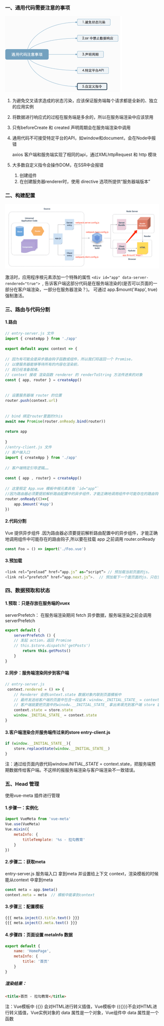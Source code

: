 ### 一、通用代码需要注意的事项

<img src="../../../image/image-20201126141753306.png" alt="image-20201126141753306" style="zoom:50%;" />

1. 为避免交叉请求造成的状态污染，应该保证服务端每个请求都是全新的、独立的应用实例

2. 将数据进行响应式的过程在服务端是多余的，所以在服务端渲染中应该禁用

3. 只有beforeCreate 和 created 声明周期会在服务端渲染中调用

4. 通用代码不可接受特定平台的API，如window和document，会在Node中报错

    axios 客户端和服务端实现了相同的api，通过XMLhttpRequest 和 http 模块

5. 大多数自定义指令会操作DOM，在SSR中会报错

   1. 创建组件
   2. 在创建服务器renderer时，使用 directive 选项所提供“服务器端版本”

### 二、构建配置

![image-20201126141914926](../../../image/image-20201126141914926.png)

激活时，应用程序根元素添加一个特殊的属性 `<div id="app" data-server-rendered="true"> `, 告诉客户端这部分代码是在服务端渲染的(是否可以页面的一部分在客户端渲染，一部分在服务器渲染？)。
可通过 app.$mount('#app’, true) 强制激活。

### 三、路由与代码分割

#### 1.路由

```javascript
// entry-server.js 文件
import { createApp } from './app'

export default async context => {

// 因为有可能会是异步路由钩子函数或组件，所以我们将返回一个 Promise，
// 以便服务器能够等待所有的内容在渲染前，
// 就已经准备就绪。
// context 接收 渲染函数 renderer 的 renderToString 方法传进来的对象
const { app, router } = createApp()


// 设置服务器端 router 的位置
router.push(context.url)


// bind 绑定router里面的this
await new Promise(router.onReady.bind(router))

return app

}
//entry-client.js 文件
// 客户端入口
import { createApp } from './app'

// 客户端特定引导逻辑……

const { app , router} = createApp()

// 这里假定 App.vue 模板中根元素具有 `id="app”`
//因为路由器必须要提前解析路由配置中的异步组件，才能正确地调用组件中可能存在的路由钩子,所以要. 在挂载 app 之前调用 router.onReady
router.onReady(()=>{
    app.$mount('#app')
})
```

#### 2.代码分割

Vue 提供异步组件 .因为路由器必须要提前解析路由配置中的异步组件，才能正确地调用组件中可能存在的路由钩子,所以要在挂载 app 之前调用 router.onReady

```javascript
const Foo = () => import('./Foo.vue')
```

#### 3.预加载

```javascript
<link rel=“preload” href=“app.js” as=“script”> // 预加载当前页面的js。
<link rel=“prefetch” href=“app.next.js”>.  // 预加载下一个面页面的js、只在空闲时段加载，不影响当前页面。
```

### 四、数据预取和状态

#### 1.预取：只是存放在服务端的vuex

serverPrefetch： 在服务端渲染期间 fetch 异步数据，服务端渲染之前会调用serverPrefetch

```javascript
export default {
    serverPrefetch () {
    // 发起 action，返回 Promise
    // this.$store.dispatch('getPosts')
        return this.getPosts()
    }
}
```

#### 2.同步：服务端渲染同步到客户端 

```javascript
// entry-server.js
 context.rendered = () => {
    // Renderer 会把context.state 数据对象内联到页面模板中
    // 最终发送给客户端的页面中包含一段监本：window._INITIAL_STATE_ = context.state
    // 客户端就要把页面中的winodw.__INITIAL_STATE_ 拿出来填充到客户端 store 容器中
    context.state = store.state
    window._INITIAL_STATE_ = context.state
}
```

#### 3.客户端渲染合并服务端传过来的store  entry-client.js

```javascript
if (window.__INITIAL_STATE__){
    store.replaceState(window.__INITIAL_STATE__)
}
```

注：通过给页面内嵌代码window._INITIAL_STATE_ = context.state，把服务端预期数据传给客户端。不这样的报服务端渲染与客户端渲染不一致错误。

### 五、Head 管理

使用vue-meta 插件进行管理

#### 1.步骤一：实例化

```javascript
import VueMeta from 'vue-meta'
Vue.use(VueMeta)
Vue.mixin({
    metaInfo: {
        titleTemplate: '%s - 拉勾教育'
    }
})
```

#### 2.步骤二：获取meta

entry-server.js  服务端入口 拿到meta 并设置给上下文 context，渲染模板的时候能从context 中拿到meta

```javascript
const meta = app.$meta()
context.meta = meta  // 模板中能拿到context
```

#### 3.步骤三：配置模板

```javascript
{{{ meta.inject().title.text() }}}
{{{ meta.inject().meta.text() }}}
```

#### 4.步骤四：页面设置 metaInfo 数据

```javascript
export default {
    name: 'HomePage',
    metaInfo: {
        title: '首页'
    }
}
```

##### 渲染结果：

```html
<title>首页 - 拉勾教育</title>
```

注：Vue模板中 {{}} 会对HTML进行转义插值，Vue模板中 {{{}}}不会对HTML进行转义插值，Vue实例对象的 data 属性是一个对象，Vue组件中 data 属性是一个函数

